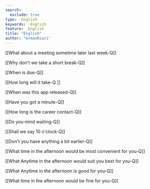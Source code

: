 ```yaml
---
search:
  exclude: true
type:  English
keywords:  English
feature:  English
title: "English"
author: "ArmanRiazi"
---
```


[[What about a meeting sometime later last week-Q]]

[[Why don't we take a short break-Q]]

[[When is due-Q]]

[[How long will it take-Q ]]

[[When was this app released-Q]]

[[Have you got a minute-Q]]

[[How long is the career contact-Q]]

[[Do you mind waiting-Q]]

[[Shall we say 10 o'clock-Q]]

[[Don't you have anything a bit earlier-Q]]

[[What time in the afternoon would be most convenient for you-Q]]

[[What Anytime in the afternoon would suit you best for you-Q]]

[[What Anytime in the afternoon is good for you-Q]]

[[What time in the afternoon would be fine for you-Q]]